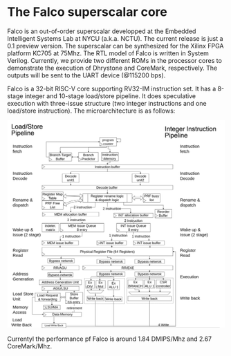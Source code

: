 # The Falco superscalar core

Falco is an out-of-order superscalar developped at the Embedded Intelligent Systems Lab at NYCU (a.k.a. NCTU). The current release is just a 0.1 preview version. The superscalar can be synthesized for the Xilinx FPGA platform KC705 at 75Mhz. The RTL model of Falco is written in System Verilog. Currently, we provide two different ROMs in the processor cores to demonstrate the execution of Dhrystone and CoreMark, respectively. The outputs will be sent to the UART device (@115200 bps).

Falco is a 32-bit RISC-V core supporting RV32-IM instruction set. It has a 8-stage integer and 10-stage load/store pipeline. It does speculative execution with three-issue structure (two integer instructions and one load/store instruction). The microarchitecture is as follows:

![](docs/falco.jpg)

Currentyl the performance pf Falco is around 1.84 DMIPS/Mhz and 2.67 CoreMark/Mhz.
